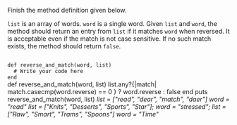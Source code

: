 Finish the method definition given below.

`list` is an array of words. `word` is a single word. Given `list` and `word`, the method should return an entry from `list` if it matches `word` when reversed. It is acceptable even if the match is not case sensitive. If no such match exists, the method should return `false`.


<Editor lang="ruby" type="exercise" testMode="multipleInput">
<code>
def reverse_and_match(word, list)
  # Write your code here
end
</code>

<solution>
def reverse_and_match(word, list)
  list.any?{|match| match.casecmp(word.reverse) == 0 } ? word.reverse : false
end
</solution>

<testcases>
<caller>
puts reverse_and_match(word, list)
</caller>
<testcase>
<i>
list = ["read", "dear", "match", "daer"]
word = "read"
</i>
</testcase>
<testcase>
<i>
list = ["Knits", "Desserts", "Sports", "Star"];
word = "stressed";
</i>
</testcase>
<testcase>
<i>
list = ["Raw", "Smart", "Trams", "Spoons"]
word = "Time"
</i>
</testcase>
</testcases>
</Editor>